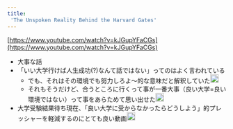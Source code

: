 ```yaml
---
title:
 'The Unspoken Reality Behind the Harvard Gates'
---
```


[https://www.youtube.com/watch?v=kJGupYFaCGs](https://www.youtube.com/watch?v=kJGupYFaCGs)
- 大事な話
- 「いい大学行けば人生成功(?)なんて話ではない」ってのはよく言われている
    - でも、それはその環境でも努力しろよ〜的な意味だと解釈していた<img src='https://scrapbox.io/api/pages/blu3mo-public/blu3mo/icon' alt='blu3mo.icon' height="19.5"/>
    - それもそうだけど、合うところに行くって事が一番大事（良い大学=良い環境ではない）って事をあらためて思い出せた<img src='https://scrapbox.io/api/pages/blu3mo-public/blu3mo/icon' alt='blu3mo.icon' height="19.5"/>
- 大学受験結果待ち現在、「良い大学に受からなかったらどうしよう」的プレッシャーを軽減するのにとても良い動画<img src='https://scrapbox.io/api/pages/blu3mo-public/blu3mo/icon' alt='blu3mo.icon' height="19.5"/>
